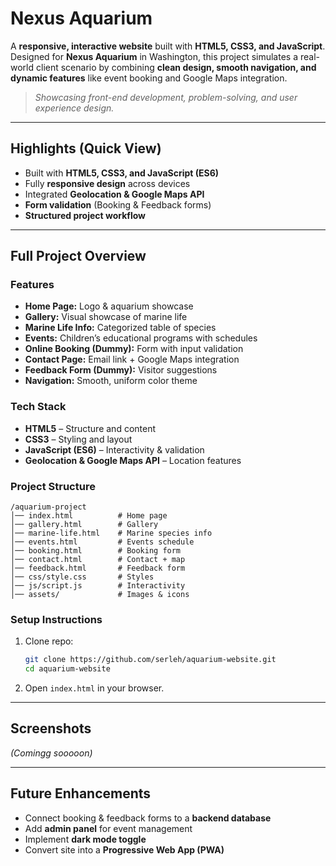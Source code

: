 # Nexus Aquarium

A **responsive, interactive website** built with **HTML5, CSS3, and JavaScript**.  
Designed for **Nexus Aquarium** in Washington, this project simulates a real-world client scenario by combining **clean design, smooth navigation, and dynamic features** like event booking and Google Maps integration.

> _Showcasing front-end development, problem-solving, and user experience design._

---

## Highlights (Quick View)

- Built with **HTML5, CSS3, and JavaScript (ES6)**
- Fully **responsive design** across devices
- Integrated **Geolocation & Google Maps API**
- **Form validation** (Booking & Feedback forms)
- **Structured project workflow**

---

## Full Project Overview

### Features

- **Home Page:** Logo & aquarium showcase
- **Gallery:** Visual showcase of marine life
- **Marine Life Info:** Categorized table of species
- **Events:** Children’s educational programs with schedules
- **Online Booking (Dummy):** Form with input validation
- **Contact Page:** Email link + Google Maps integration
- **Feedback Form (Dummy):** Visitor suggestions
- **Navigation:** Smooth, uniform color theme

### Tech Stack

- **HTML5** – Structure and content
- **CSS3** – Styling and layout
- **JavaScript (ES6)** – Interactivity & validation
- **Geolocation & Google Maps API** – Location features

### Project Structure

```
/aquarium-project
│── index.html          # Home page
│── gallery.html        # Gallery
│── marine-life.html    # Marine species info
│── events.html         # Events schedule
│── booking.html        # Booking form
│── contact.html        # Contact + map
│── feedback.html       # Feedback form
│── css/style.css       # Styles
│── js/script.js        # Interactivity
│── assets/             # Images & icons
```

### Setup Instructions

1. Clone repo:
   ```bash
   git clone https://github.com/serleh/aquarium-website.git
   cd aquarium-website
   ```
2. Open `index.html` in your browser.

---

## Screenshots

_(Comingg sooooon)_

---

## Future Enhancements

- Connect booking & feedback forms to a **backend database**
- Add **admin panel** for event management
- Implement **dark mode toggle**
- Convert site into a **Progressive Web App (PWA)**
